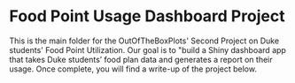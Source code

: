# Food Point Usage Dashboard Project

This is the main folder for the OutOfTheBoxPlots' Second Project on Duke 
students' Food Point Utilization. Our goal is to "build a Shiny dashboard app 
that takes Duke students’ food plan data and generates a report on their usage. 
Once complete, you will find a write-up of the project below. 
